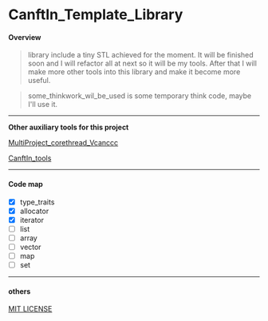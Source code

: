 # CanftIn_Template_Library

#### Overview
> library include a tiny STL achieved for the moment. It will be finished soon and I will refactor all at next so it will be my tools. After that I will make more other tools into this library and make it become more useful.

> some_thinkwork_wil_be_used is some temporary think code, maybe I'll use it.
---

**Other auxiliary tools for this project**

[MultiProject_corethread_Vcanccc](https://github.com/CanftIn/MultiProject_corethread_Vcanccc)

[CanftIn_tools](https://github.com/CanftIn/CanftIn_tools)

---
#### Code map

- [x] type_traits
- [x] allocator
- [x] iterator
- [ ] list
- [ ] array
- [ ] vector
- [ ] map
- [ ] set

---
#### others

[MIT LICENSE](./LICENSE)